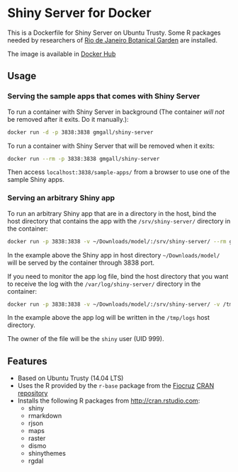 Shiny Server for Docker
=======================

This is a Dockerfile for Shiny Server on Ubuntu Trusty. Some R packages needed by researchers of [Rio de Janeiro Botanical Garden](http://www.jbrj.gov.br/) are installed.

The image is available in [Docker Hub](https://registry.hub.docker.com/u/gmgall/shiny-server/)

## Usage

### Serving the sample apps that comes with Shiny Server

To run a container with Shiny Server in background (The container *will not* be removed after it exits. Do it manually.):

```sh
docker run -d -p 3838:3838 gmgall/shiny-server
```

To run a container with Shiny Server that will be removed when it exits:

```sh
docker run --rm -p 3838:3838 gmgall/shiny-server
```

Then access ``localhost:3838/sample-apps/`` from a browser to use one of the sample Shiny apps.

### Serving an arbitrary Shiny app 

To run an arbitrary Shiny app that are in a directory in the host, bind the host directory that contains the app with the ``/srv/shiny-server/`` directory in the container:

```sh
docker run -p 3838:3838 -v ~/Downloads/model/:/srv/shiny-server/ --rm gmgall/shiny-server
```

In the example above the Shiny app in host directory ``~/Downloads/model/`` will be served by the container through 3838 port.

If you need to monitor the app log file, bind the host directory that you want to receive the log with the ``/var/log/shiny-server/`` directory in the container:

```sh
docker run -p 3838:3838 -v ~/Downloads/model/:/srv/shiny-server/ -v /tmp/logs/:/var/log/shiny-server/  --rm gmgall/shiny-server
```

In the example above the app log will be written in the ``/tmp/logs`` host directory.

The owner of the file will be the ``shiny`` user (UID 999).

## Features

* Based on Ubuntu Trusty (14.04 LTS)
* Uses the R provided by the ``r-base`` package from the [Fiocruz](http://portal.fiocruz.br/pt-br) [CRAN repository](http://cran.fiocruz.br/)
* Installs the following R packages from http://cran.rstudio.com:
  - shiny
  - rmarkdown
  - rjson
  - maps
  - raster
  - dismo
  - shinythemes
  - rgdal
